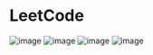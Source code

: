 # LeetCode
![image](https://github.com/DevvMaurya/LeetCode/assets/105772302/9648d7ad-8e0c-488f-9b8b-768459a6f0f6)
![image](https://github.com/DevvMaurya/LeetCode/assets/105772302/c7408cf7-26dd-4e68-8851-b51d34edae6b)
![image](https://github.com/DevvMaurya/LeetCode/assets/105772302/a955a083-9220-48f9-9272-7ef82e51b767)
![image](https://github.com/DevvMaurya/LeetCode/assets/105772302/c7b2678e-a3f8-43be-9e4e-4fcdbc8b1b0f)
